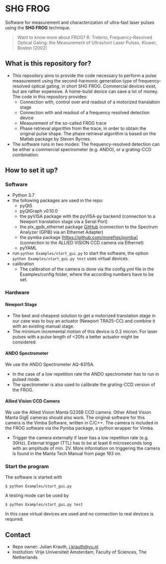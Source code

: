 # SHG FROG

Software for measurement and characterization of ultra-fast laser pulses using the __SHG FROG__ technique.

> Want to know more about FROG?
> R. Trebino, Frequency-Resolved Optical Gating: the Measurement of Ultrashort Laser Pulses, Kluwer, Boston (2002)

## What is this repository for?

* This repository aims to provide the code necessary to perform a pulse measurement using the
  second-harmonic generation type of frequency-resolved optical gating, in short SHG FROG.
  Commercial devices exist, but are rather expensive. A home-build device can save a lot of
  money.
  The code in this repository provides:
  * Connection with, control over and readout of a motorized translation stage
  * Connection with and readout of a frequency resolved detection device
  * Measurement of the so-called FROG trace
  * Phase retrieval algorithm from the trace, in order to obtain the original pulse shape.
      The phase retrieval algorithm is based on the Matlab package by Steven Byrnes.
* The software runs in two modes: The frequency-resolved detection can be either a commercial spectrometer (e.g. ANDO), or a grating-CCD combination.

## How to set it up?

### Software

* Python 3.7
* the following packages are used in the repo:
  * pyQt5
  * pyQtGraph v0.10.0
  * the pyVISA package with the pyVISA-py backend
    (connection to a Newport translation stage via a Serial Port)
  * the plx_gpib_ethernet package [GitHub](https://github.com/nelsond/prologix-gpib-ethernet)
    (connection to the Spectrum Analyzer (GPIB) via an Ethernet Adapter)
  * the pymba package [https://github.com/morefigs/pymba]
    (connection to the ALLIED VISION CCD camera via Ethernet)
  * pyYAML
* run `python Examples/start_gui.py` to start the software, the option `python Examples/start_gui.py test` uses virtual devices.
* calibration
  * The calibration of the camera is done via the config.yml file in the Examples/config folder,
    where the according numbers have to be set.

### Hardware

#### Newport Stage

* The best and cheapest solution to get a motorized translation stage in our case was to buy an
  actuator (Newport TRA25-CC) and combine it with an existing manual stage.
* The minimum incremental motion of this device is 0.2 micron. For laser pulses with a pulse length
  of <20fs a better actuator might be considered.

#### ANDO Spectrometer

We use the ANDO Spectrometer AQ-6315A.

* In the case of a low repetition rate the ANDO spectrometer has to run in pulsed mode.
* The spectrometer is also used to calibrate the grating-CCD version of the FROG.

#### Allied Vision CCD Camera

We use the Allied Vision Manta G235B CCD camera. Other Allied Vision Manta GigE cameras should
also work. The original software for this camera is the Vimba Software, written in C/C++. The camera is
included in the FROG software via the Pymba package, a python wrapper for Vimba.

* Trigger the camera externally if laser has a low repetition rate (e.g. 30Hz).
  External trigger (TTL) has to be at least 6 microseconds long with an amplitude of min. 2V.
  More information on triggering the camera is found in the Manta Tech Manual from page 193 on.

### Start the program

The software is started with

```
$ python Examples/start_gui.py
```

A testing mode can be used by

```
$ python Examples/start_gui.py test
```

In this case virtual devices are used and no connection to real devices is required.

## Contact

* Repo owner:  Julian Krauth, j.krauth@vu.nl
* Institution: Vrije Universiteit Amsterdam, Faculty of Sciences, The Netherlands
